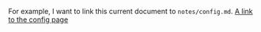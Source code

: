For example, I want to link this current document to `notes/config.md`.
[A link to the config page](notes/config.md)
